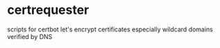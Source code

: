 # certrequester
scripts for certbot let's encrypt certificates especially wildcard domains verified by DNS
